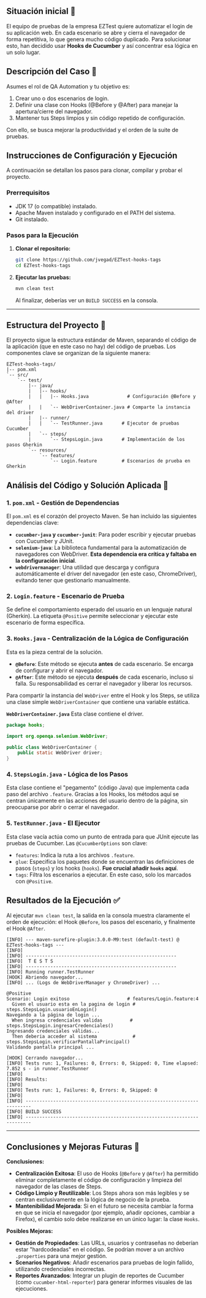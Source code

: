 ## Situación inicial 📍

El equipo de pruebas de la empresa EZTest quiere automatizar el login de su aplicación web. En cada escenario se abre y cierra el navegador de forma repetitiva, lo que genera mucho código duplicado. Para solucionar esto, han decidido usar **Hooks de Cucumber** y así concentrar esa lógica en un solo lugar.

## Descripción del Caso 🔎

Asumes el rol de QA Automation y tu objetivo es:
1. Crear uno o dos escenarios de login.
2. Definir una clase con Hooks (@Before y @After) para manejar la apertura/cierre del navegador.
3. Mantener tus Steps limpios y sin código repetido de configuración.

Con ello, se busca mejorar la productividad y el orden de la suite de pruebas.

## Instrucciones de Configuración y Ejecución
A continuación se detallan los pasos para clonar, compilar y probar el proyecto.

### Prerrequisitos
*   JDK 17 (o compatible) instalado.
*   Apache Maven instalado y configurado en el PATH del sistema.
*   Git instalado.

### Pasos para la Ejecución
1.  **Clonar el repositorio:**
    ```bash
    git clone https://github.com/jvegad/EZTest-hooks-tags
    cd EZTest-hooks-tags
    ```

2.  **Ejecutar las pruebas:**
    ```bash
    mvn clean test
    ```
    Al finalizar, deberías ver un `BUILD SUCCESS` en la consola.

---

## Estructura del Proyecto 📂

El proyecto sigue la estructura estándar de Maven, separando el código de la aplicación (que en este caso no hay) del código de pruebas. Los componentes clave se organizan de la siguiente manera:

```
EZTest-hooks-tags/
|-- pom.xml
`-- src/
    `-- test/
        |-- java/
        |   |-- hooks/
        |   |   |-- Hooks.java              # Configuración @Before y @After
        |   |   `-- WebDriverContainer.java # Comparte la instancia del driver
        |   |-- runner/
        |   |   `-- TestRunner.java       # Ejecutor de pruebas Cucumber
        |   `-- steps/
        |       `-- StepsLogin.java       # Implementación de los pasos Gherkin
        `-- resources/
            `-- features/
                `-- Login.feature         # Escenarios de prueba en Gherkin
```

## Análisis del Código y Solución Aplicada 🧬

### 1. `pom.xml` - Gestión de Dependencias

El `pom.xml` es el corazón del proyecto Maven. Se han incluido las siguientes dependencias clave:
*   **`cucumber-java` y `cucumber-junit`**: Para poder escribir y ejecutar pruebas con Cucumber y JUnit.
*   **`selenium-java`**: La biblioteca fundamental para la automatización de navegadores con WebDriver. **Esta dependencia era crítica y faltaba en la configuración inicial**.
*   **`webdrivermanager`**: Una utilidad que descarga y configura automáticamente el driver del navegador (en este caso, ChromeDriver), evitando tener que gestionarlo manualmente.

### 2. `Login.feature` - Escenario de Prueba

Se define el comportamiento esperado del usuario en un lenguaje natural (Gherkin). La etiqueta `@Positive` permite seleccionar y ejecutar este escenario de forma específica.

### 3. `Hooks.java` - Centralización de la Lógica de Configuración

Esta es la pieza central de la solución.
*   **`@Before`**: Este método se ejecuta **antes** de cada escenario. Se encarga de configurar y abrir el navegador.
*   **`@After`**: Este método se ejecuta **después** de cada escenario, incluso si falla. Su responsabilidad es cerrar el navegador y liberar los recursos.

Para compartir la instancia del `WebDriver` entre el Hook y los Steps, se utiliza una clase simple `WebDriverContainer` que contiene una variable estática.

**`WebDriverContainer.java`**
Esta clase contiene el driver.

```java
package hooks;

import org.openqa.selenium.WebDriver;

public class WebDriverContainer {
    public static WebDriver driver;
}
```

### 4. `StepsLogin.java` - Lógica de los Pasos

Esta clase contiene el "pegamento" (código Java) que implementa cada paso del archivo `.feature`. Gracias a los Hooks, los métodos aquí se centran únicamente en las acciones del usuario dentro de la página, sin preocuparse por abrir o cerrar el navegador.

### 5. `TestRunner.java` - El Ejecutor

Esta clase vacía actúa como un punto de entrada para que JUnit ejecute las pruebas de Cucumber. Las `@CucumberOptions` son clave:
*   `features`: Indica la ruta a los archivos `.feature`.
*   `glue`: Especifica los paquetes donde se encuentran las definiciones de pasos (`steps`) y los hooks (`hooks`). **Fue crucial añadir `hooks` aquí**.
*   `tags`: Filtra los escenarios a ejecutar. En este caso, solo los marcados con `@Positive`.

## Resultados de la Ejecución ✅

Al ejecutar `mvn clean test`, la salida en la consola muestra claramente el orden de ejecución: el Hook `@Before`, los pasos del escenario, y finalmente el Hook `@After`.

```console
[INFO] --- maven-surefire-plugin:3.0.0-M9:test (default-test) @ EZTest-hooks-tags ---
[INFO]
[INFO] -------------------------------------------------------
[INFO]  T E S T S
[INFO] -------------------------------------------------------
[INFO] Running runner.TestRunner
[HOOK] Abriendo navegador...
[INFO] ... (Logs de WebDriverManager y ChromeDriver) ...

@Positive
Scenario: Login exitoso                     # features/Login.feature:4
  Given el usuario esta en la pagina de login # steps.StepsLogin.usuarioEnLogin()
Navegando a la página de login ...
  When ingresa credenciales validas          # steps.StepsLogin.ingresarCredenciales()
Ingresando credenciales válidas...
  Then deberia acceder al sistema             # steps.StepsLogin.verificarPantallaPrincipal()
Validando pantalla principal ...

[HOOK] Cerrando navegador...
[INFO] Tests run: 1, Failures: 0, Errors: 0, Skipped: 0, Time elapsed: 7.852 s - in runner.TestRunner
[INFO]
[INFO] Results:
[INFO]
[INFO] Tests run: 1, Failures: 0, Errors: 0, Skipped: 0
[INFO]
[INFO] ------------------------------------------------------------------------
[INFO] BUILD SUCCESS
[INFO] ------------------------------------------------------------------------
```

---

## Conclusiones y Mejoras Futuras 🎯

**Conclusiones:**
*   **Centralización Exitosa**: El uso de Hooks (`@Before` y `@After`) ha permitido eliminar completamente el código de configuración y limpieza del navegador de las clases de Steps.
*   **Código Limpio y Reutilizable**: Los Steps ahora son más legibles y se centran exclusivamente en la lógica de negocio de la prueba.
*   **Mantenibilidad Mejorada**: Si en el futuro se necesita cambiar la forma en que se inicia el navegador (por ejemplo, añadir opciones, cambiar a Firefox), el cambio solo debe realizarse en un único lugar: la clase `Hooks`.

**Posibles Mejoras:**
*   **Gestión de Propiedades**: Las URLs, usuarios y contraseñas no deberían estar "hardcodeadas" en el código. Se podrían mover a un archivo `.properties` para una mejor gestión.
*   **Scenarios Negativos**: Añadir escenarios para pruebas de login fallido, utilizando credenciales incorrectas.
*   **Reportes Avanzados**: Integrar un plugin de reportes de Cucumber (como `cucumber-html-reporter`) para generar informes visuales de las ejecuciones.